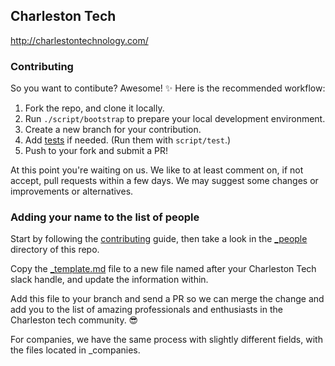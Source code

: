 ## Charleston Tech

http://charlestontechnology.com/

### Contributing

So you want to contibute? Awesome! :sparkles: Here is the recommended workflow:

1. Fork the repo, and clone it locally.
1. Run `./script/bootstrap` to prepare your local development environment.
1. Create a new branch for your contribution.
1. Add [tests](https://github.com/charlestontechnology/charlestontechnology.github.io/tree/master/test) if needed. (Run them with `script/test`.)
1. Push to your fork and submit a PR!

At this point you're waiting on us. We like to at least comment on, if not accept, pull requests within a few days. We may suggest some changes or improvements or alternatives.

### Adding your name to the list of people

Start by following the [contributing](#contributing) guide, then take a look in the [_people](https://github.com/charlestontechnology/charlestontechnology.github.io/tree/master/_people) directory of this repo.

Copy the [_template.md](https://github.com/charlestontechnology/charlestontechnology.github.io/tree/master/_people/_template.md) file to a new file named after your Charleston Tech slack handle, and update the information within.

Add this file to your branch and send a PR so we can merge the change and add you to the list of amazing professionals and enthusiasts in the Charleston tech community. :sunglasses:

For companies, we have the same process with slightly different fields, with the files located in _companies.
